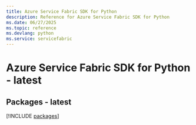 ```yaml
---
title: Azure Service Fabric SDK for Python
description: Reference for Azure Service Fabric SDK for Python
ms.date: 06/27/2025
ms.topic: reference
ms.devlang: python
ms.service: servicefabric
---
```

# Azure Service Fabric SDK for Python - latest
## Packages - latest
[!INCLUDE [packages](service-fabric-index.md)]